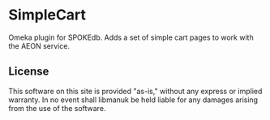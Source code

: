 # SimpleCart
Omeka plugin for SPOKEdb.  Adds a set of simple cart pages to work with the AEON service.

## License
This software on this site is provided "as-is," without any express or implied warranty. In no event shall libmanuk be held liable for any damages arising from the use of the software.
